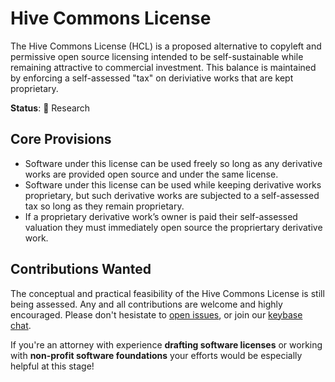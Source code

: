 # Hive Commons License

The Hive Commons License (HCL) is a proposed alternative to copyleft and permissive open source licensing intended to be self-sustainable while remaining attractive to commercial investment. This balance is maintained by enforcing a self-assessed "tax" on deriviative works that are kept proprietary. 

**Status**: 🔬 Research

## Core Provisions
- Software under this license can be used freely so long as any derivative works are provided open source and under the same license.
- Software under this license can be used while keeping derivative works proprietary, but such derivative works are subjected to a self-assessed tax so long as they remain proprietary.
- If a proprietary derivative work’s owner is paid their self-assessed valuation they must immediately open source the propriertary derivative work.

## Contributions Wanted

The conceptual and practical feasibility of the Hive Commons License is still being assessed. Any and all contributions are welcome and highly encouraged. Please don't hesistate to [open issues](https://github.com/1Hive/HCL/issues), or join our [keybase chat](https://1hive.org/docs/contribute/keybase.html). 

If you're an attorney with experience **drafting software licenses** or working with **non-profit software foundations** your efforts would be especially helpful at this stage!
